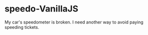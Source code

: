 # speedo-VanillaJS
My car's speedometer is broken. I need another way to avoid paying speeding tickets.
